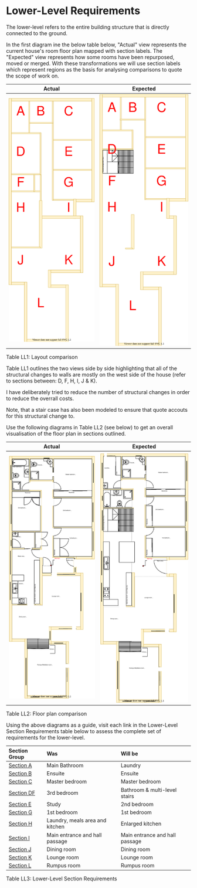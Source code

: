 # Lower-Level Requirements

The lower-level refers to the entire building structure that is directly connected to the ground. 

In the first diagram ine the below table below, "Actual" view represents the current house's room floor plan mapped with section labels. The "Expected" view represents how some rooms have been repurposed, moved or merged. With these transformations we will use section labels which represent regions as the basis for analysing comparisons to quote the scope of work on.

|Actual|Expected|
|:---:|:---:|
|![AS-IS lower-level diagram](Lower-Level-AS-IS-sections.svg)|![TO-BE lower-level diagram](Lower-Level-TO-BE-sections.svg)|

Table LL1: Layout comparison

Table LL1 outlines the two views side by side highlighting that all of the structural changes to walls are mostly on the west side of the house (refer to sections between: D, F, H, I,  J & K). 

I have deliberately tried to reduce the number of structural changes in order to reduce the overrall costs.

Note, that a stair case has also been modeled to ensure that quote accouts for this structural change to.

Use the following diagrams in Table LL2 (see below) to get an overall visualisation of the floor plan in sections outlined.

|Actual|Expected|
|:---:|:---:|
|![AS-IS lower-level diagram](Lower-Level-AS-IS-floor-plan.svg)|![TO-BE lower-level diagram](Lower-Level-TO-BE-floor-plan.svg)|

Table LL2: Floor plan comparison

Using the above diagrams as a guide, visit each link in the Lower-Level Section Requirements table below to assess the complete set of requirements for the lower-level.

|Section Group|Was|Will be|
|:---|:---|:---|
|[Section A](./section-A-requirements.md)|Main Bathroom|Laundry|
|[Section B](./section-B-requirements.md)|Ensuite|Ensuite|
|[Section C](./section-C-requirements.md)|Master bedroom|Master bedroom|
|[Section DF](./section-DF-requirements.md)|3rd bedroom|Bathroom & multi-level stairs|
|[Section E](./section-E-requirements.md)|Study|2nd bedroom|
|[Section G](./section-G-requirements.md)|1st bedroom|1st bedroom|
|[Section H](./section-H-requirements.md)|Laundry, meals area and kitchen|Enlarged kitchen|
|[Section I](./section-I-requirements.md)|Main entrance and hall passage|Main entrance and hall passage|
|[Section J](./section-J-requirements.md)|Dining room|Dining room|
|[Section K](./section-K-requirements.md)|Lounge room|Lounge room|
|[Section L](./section-L-requirements.md)|Rumpus room|Rumpus room|

Table LL3: Lower-Level Section Requirements